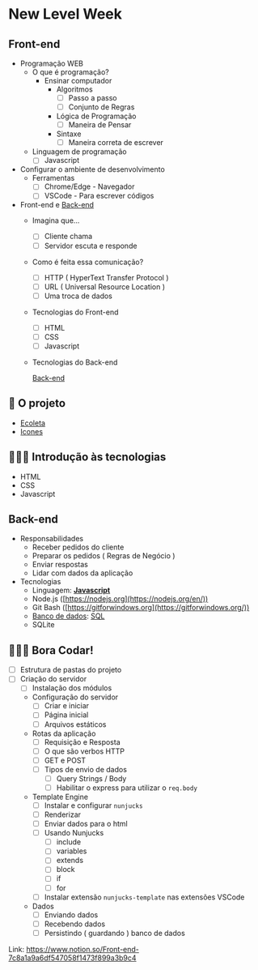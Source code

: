 # New Level Week

##  Front-end
- Programação WEB
    - O que é programação?
        - Ensinar computador
            - Algoritmos
                - [ ]  Passo a passo
                - [ ]  Conjunto de Regras
            - Lógica de Programação
                - [ ]  Maneira de Pensar
            - Sintaxe
                - [ ]  Maneira correta de escrever

    - Linguagem de programação
        - [ ]  Javascript
- Configurar o ambiente de desenvolvimento
    - Ferramentas
        - [ ]  Chrome/Edge - Navegador
        - [ ]  VSCode - Para escrever códigos
- Front-end e [Back-end](https://www.notion.so/nextlevelweekstarter/Back-end-a5747fd6bfa34e799e6e0ded51f5ec63)
    - Imagina que...
        - [ ]  Cliente chama
        - [ ]  Servidor escuta e responde
    - Como é feita essa comunicação?
        - [ ]  HTTP ( HyperText Transfer Protocol )
        - [ ]  URL ( Universal Resource Location )
        - [ ]  Uma troca de dados
    - Tecnologias do Front-end
        - [ ]  HTML
        - [ ]  CSS
        - [ ]  Javascript
    - Tecnologias do Back-end

        [Back-end](https://www.notion.so/Back-end-a5747fd6bfa34e799e6e0ded51f5ec63)

## 🌳 O projeto

- [Ecoleta](https://www.figma.com/file/Byw4X5etg8VCmezueyhzkC/Ecoleta-(Starter))
- [Icones](https://drive.google.com/file/d/1faqg6B_nlDEiatd7OA78sM-8GaD7ave3/view?usp=sharing)

## 🏄🏽‍♂️ Introdução às tecnologias

- HTML
- CSS
- Javascript

##  Back-end
- Responsabilidades
    - Receber pedidos do cliente
    - Preparar os pedidos ( Regras de Negócio )
    - Enviar respostas
    - Lidar com dados da aplicação
- Tecnologias
    - Linguagem: **[Javascript](https://developer.mozilla.org/en-US/docs/Web/javascript)**
    - Node.js ([https://nodejs.org](https://nodejs.org/en/))
    - Git Bash ([https://gitforwindows.org](https://gitforwindows.org/))
    - [Banco de dados](https://www.notion.so/nextlevelweekstarter/Banco-de-Dados-5486eedc84d245a289d6004d34597f22): [SQL](https://en.wikipedia.org/wiki/SQL)
    - SQLite

## 🏄🏽‍♂️ Bora Codar!

- [ ]  Estrutura de pastas do projeto
- [ ]  Criação do servidor
    - [ ]  Instalação dos módulos
    - Configuração do servidor
        - [ ]  Criar e iniciar
        - [ ]  Página inicial
        - [ ]  Arquivos estáticos
    - Rotas da aplicação
        - [ ]  Requisição e Resposta
        - [ ]  O que são verbos HTTP
        - [ ]  GET e POST
        - [ ]  Tipos de envio de dados
            - [ ]  Query Strings / Body
            - [ ]  Habilitar o express para utilizar o `req.body`
    - Template Engine
        - [ ]  Instalar e configurar `nunjucks`
        - [ ]  Renderizar
        - [ ]  Enviar dados para o html
        - [ ]  Usando Nunjucks
            - [ ]  include
            - [ ]  variables
            - [ ]  extends
            - [ ]  block
            - [ ]  if
            - [ ]  for
        - [ ]  Instalar extensão `nunjucks-template` nas extensões VSCode
    - Dados
        - [ ]  Enviando dados
        - [ ]  Recebendo dados
        - [ ]  Persistindo ( guardando ) banco de dados

Link: https://www.notion.so/Front-end-7c8a1a9a6df547058f1473f899a3b9c4
